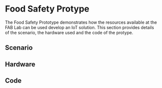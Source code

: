 # Food Safety Protype

The Food Safety Prototype demonstrates how the resources available at the FAB Lab can be used develop an IoT solution. This section provides details of the scenario, the hardware used and the code of the protype.


## Scenario




## Hardware



## Code



